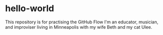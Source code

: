 # hello-world
This repository is for practising the GitHub Flow
I'm an educator, musician, and improviser living in Minneapolis with my wife Beth and my cat Ulee.  
